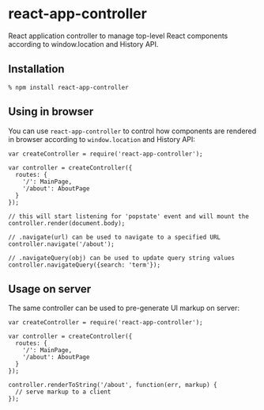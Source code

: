 # react-app-controller

React application controller to manage top-level React components according to
window.location and History API.

## Installation

    % npm install react-app-controller

## Using in browser

You can use `react-app-controller` to control how components are rendered in
browser according to `window.location` and History API:

    var createController = require('react-app-controller');

    var controller = createController({
      routes: {
        '/': MainPage,
        '/about': AboutPage
      }
    });

    // this will start listening for 'popstate' event and will mount the
    controller.render(document.body);

    // .navigate(url) can be used to navigate to a specified URL
    controller.navigate('/about');

    // .navigateQuery(obj) can be used to update query string values
    controller.navigateQuery({search: 'term'});

## Usage on server

The same controller can be used to pre-generate UI markup on server:

    var createController = require('react-app-controller');

    var controller = createController({
      routes: {
        '/': MainPage,
        '/about': AboutPage
      }
    });

    controller.renderToString('/about', function(err, markup) {
      // serve markup to a client
    });
